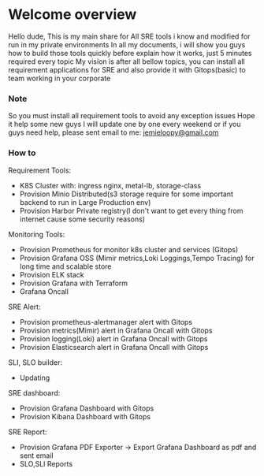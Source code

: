 # Welcome overview
Hello dude,
This is my main share for All SRE tools i know and modified for run in my private environments
In all my documents, i will show you guys how to build those tools quickly before explain how it works, just 5 minutes required every topic
My vision is after all bellow topics, you can install all requirement applications for SRE and also provide it with Gitops(basic) to team working in your corporate
### Note  
So you must install all requirement tools  to avoid any exception issues
Hope it help some new guys 
I will update one by one every weekend or if you guys need help, please sent email to me: jemieloopy@gmail.com

### How to
Requirement Tools:
 - K8S Cluster with: ingress nginx, metal-lb, storage-class
 - Provision Minio Distributed(s3 storage require for some important backend to run in Large Production env)
 - Provision Harbor Private registry(I don't want to get every thing from internet cause some security reasons)

Monitoring Tools:
 - Provision Prometheus for monitor k8s cluster and services (Gitops)
 - Provision Grafana OSS (Mimir metrics,Loki Loggings,Tempo Tracing) for long time and scalable store
 - Provision ELK stack
 - Provision Grafana with Terraform
 - Grafana Oncall

SRE Alert:
 - Provision prometheus-alertmanager alert with Gitops
 - Provision metrics(Mimir) alert in Grafana Oncall with Gitops
 - Provision logging(Loki) alert in Grafana Oncall with Gitops
 - Provision Elasticsearch alert in Grafana Oncall with Gitops

SLI, SLO builder:
  - Updating

SRE dashboard:
  - Provision Grafana Dashboard with Gitops
  - Provision Kibana Dashboard with Gitops  

SRE Report:
 - Provision Grafana PDF Exporter -> Export Grafana Dashboard as pdf and sent email
 - SLO,SLI Reports

